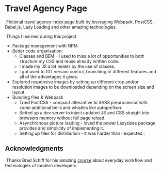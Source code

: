 # Travel Agency Page

​ Fictional travel agency index page built by leveraging Webpack, PostCSS, Babel.js, Lazy Loading and other amazing technologies.

​ Things I learned during this project:

- Package management with NPM.
- Better code organisation:
  - Classes and BEM - I used to miss a lot of opportunities to both structure my CSS and reuse already written code.
  - I made my JS a lot neater by the use of classes.
  - I got used to GIT version control, branching of different features and all of the advantages it gives.
- Explored responsive images by setting up different crop and/or resolution images to be downloaded depending on the screen size and layout.
- Bundling files & Webpack
  - Tried PostCSS - compact alterantive to SASS preprocessor with some additional bells and whistles like autoprefixer.
  - Setted up a dev server to inject updated JS and CSS straight into browsers memory without full page reload.
  - Asynchronous picture loading - loved the power Lazysizes package provides and simplicity of implementing it.
  - Setting up files for distribution - it was harder than I expected..

## Acknowledgments

​ Thanks Brad Schiff for his amazing [course](https://www.udemy.com/course/git-a-web-developer-job-mastering-the-modern-workflow/ 'Link to his course on Udemy') about everyday workflow and technologies of modern developers.
